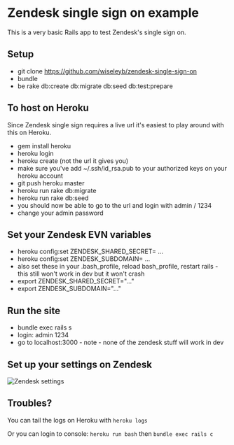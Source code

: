 # Zendesk single sign on example

This is a very basic Rails app to test Zendesk's single sign on.

## Setup

* git clone https://github.com/wiseleyb/zendesk-single-sign-on
* bundle
* be rake db:create db:migrate db:seed db:test:prepare

## To host on Heroku
Since Zendesk single sign requires a live url it's easiest to play around with this on Heroku.

* gem install heroku
* heroku login
* heroku create (not the url it gives you)
* make sure you've add ~/.ssh/id_rsa.pub to your authorized keys on your heroku account
* git push heroku master
* heroku run rake db:migrate
* heroku run rake db:seed
* you should now be able to go to the url and login with admin / 1234
* change your admin password

## Set your Zendesk EVN variables
* heroku config:set ZENDESK_SHARED_SECRET= ...
* heroku config:set ZENDESK_SUBDOMAIN= ...
* also set these in your .bash_profile, reload bash_profile, restart rails - this still won't work in dev but it won't crash
* export ZENDESK_SHARED_SECRET="..."
* export ZENDESK_SUBDOMAIN="..."

## Run the site
* bundle exec rails s
* login: admin 1234
* go to localhost:3000 - note - none of the zendesk stuff will work in dev

## Set up your settings on Zendesk

![Zendesk settings](http://imgur.com/uxpMM9k.png)

## Troubles?

You can tail the logs on Heroku with `heroku logs`

Or you can login to console: `heroku run bash` then `bundle exec rails c`
